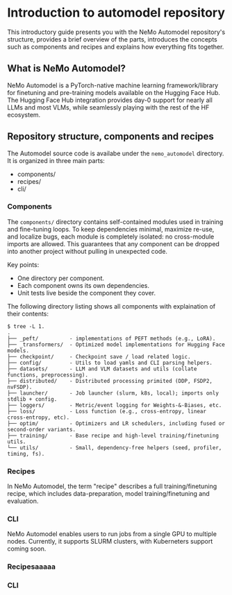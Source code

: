 # Introduction to automodel repository

This introductory guide presents you with the NeMo Automodel repository's structure, provides a brief
overview of the parts, introduces the concepts such as components and recipes and explains how everything fits together.

## What is NeMo Automodel?
NeMo Automodel is a PyTorch-native machine learning framework/library for finetuning and pre-training models available on the Hugging Face Hub. The Hugging Face Hub integration provides day-0 support for nearly all LLMs and most VLMs, while seamlessly playing with the rest of the HF ecosystem.


## Repository structure, components and recipes
The Automodel source code is availabe under the `nemo_automodel` directory. It is organized in three main parts:
- components/
- recipes/
- cli/

### Components
The `components/` directory contains self-contained modules used in training and fine-tuning loops.
To keep dependencies minimal, maximize re-use, and localize bugs, each module is completely isolated: no cross-module imports are allowed. This guarantees that any component can be dropped into another project without pulling in unexpected code.

Key points:
- One directory per component.
- Each component owns its own dependencies.
- Unit tests live beside the component they cover.

The following directory listing shows all components with explaination of their contents:
```
$ tree -L 1.
.
├── _peft/          - implementations of PEFT methods (e.g., LoRA).
├── _transformers/  - Optimized model implementations for Hugging Face models.
├── checkpoint/     - Checkpoint save / load related logic.
├── config/         - Utils to load yamls and CLI parsing helpers.
├── datasets/       - LLM and VLM datasets and utils (collate functions, preprocessing).
├── distributed/    - Distributed processing primited (DDP, FSDP2, nvFSDP).
├── launcher/       - Job launcher (slurm, k8s, local); imports only stdlib + config.
├── loggers/        - Metric/event logging for Weights-&-Biases, etc.
├── loss/           - Loss function (e.g., cross-entropy, linear cross-entropy, etc).
├── optim/          - Optimizers and LR schedulers, including fused or second-order variants.
├── training/       - Base recipe and high-level training/finetuning utils.
└── utils/          - Small, dependency-free helpers (seed, profiler, timing, fs).
```

### Recipes
In NeMo Automodel, the term "recipe" describes a full training/finetuning recipe, which includes
data-preparation, model training/finetuning and evaluation.

### CLI
NeMo Automodel enables users to run jobs from a single GPU to multiple nodes. Currently, it supports
SLURM clusters, with Kuberneters support coming soon.


### Recipesaaaaa

### CLI
